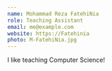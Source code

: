 ```yaml
---
name: Mohammad Reza FatehiNia
role: Teaching Assistant
email: me@example.com
website: https://Fatehinia
photo: M-FatehiNia.jpg
---
```


I like teaching Computer Science!
